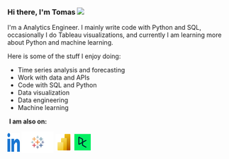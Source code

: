 ### Hi there, I'm Tomas <img src="https://media.giphy.com/media/hvRJCLFzcasrR4ia7z/giphy.gif" width="25">

I'm a Analytics Engineer. I mainly write code with Python and SQL, occasionally I do Tableau visualizations, and currently I am learning more about Python and machine learning.

Here is some of the stuff I enjoy doing:
* Time series analysis and forecasting
* Work with data and APIs
* Code with SQL and Python
* Data visualization
* Data engineering
* Machine learning

 &nbsp;**I am also on:**
<p align="left">
<a href="https://www.linkedin.com/in/tomas-sidiskis/" target="blank"><img align="center" src="https://github.com/tomassidiskis/TomasSidiskis/blob/main/linked-in-alt.svg" alt="tomassidiskis" height="42" width="28" /></a>
<a href="https://public.tableau.com/app/profile/tomassidiskis" target="blank"><img align="center" src="https://github.com/tomassidiskis/TomasSidiskis/blob/main/tab.png" alt="tomassidiskis" height="49" width="72" /></a>
<a href="https://www.novypro.com/profile_projects/tomas" target="blank"><img align="center" src="https://github.com/tomassidiskis/TomasSidiskis/blob/main/powerbi.png" alt="tomassidiskis" height="37" width="39" /></a>
<a href="https://www.datacamp.com/profile/tomassidiskis" target="blank"><img align="center" src="https://github.com/tomassidiskis/TomasSidiskis/blob/main/datacamp" alt="tomassidiskis" height="37" width="37" /></a>

